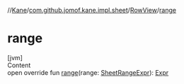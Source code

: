 //[Kane](../../index.md)/[com.github.jomof.kane.impl.sheet](../index.md)/[RowView](index.md)/[range](range.md)



# range  
[jvm]  
Content  
open override fun [range](range.md)(range: [SheetRangeExpr](../-sheet-range-expr/index.md)): [Expr](../../com.github.jomof.kane/-expr/index.md)  



